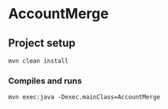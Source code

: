 # AccountMerge
## Project setup
```
mvn clean install
```

### Compiles and runs
```
mvn exec:java -Dexec.mainClass=AccountMerge

```
